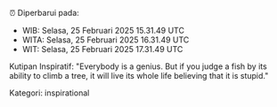 ⏰ Diperbarui pada:
- WIB: Selasa, 25 Februari 2025 15.31.49 UTC
- WITA: Selasa, 25 Februari 2025 16.31.49 UTC
- WIT: Selasa, 25 Februari 2025 17.31.49 UTC

Kutipan Inspiratif:
"Everybody is a genius. But if you judge a fish by its ability to climb a tree, it will live its whole life believing that it is stupid."


Kategori: inspirational

